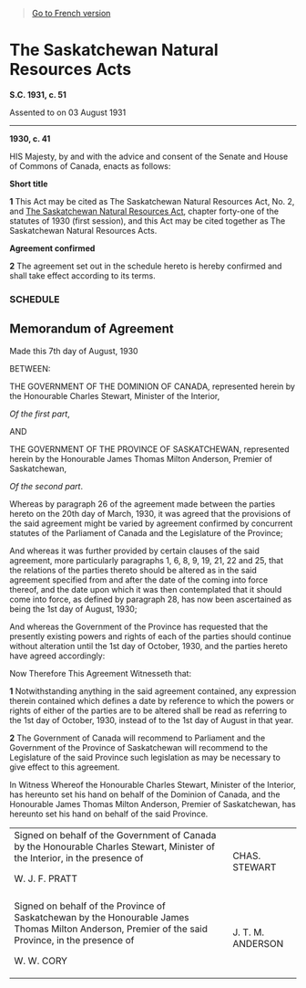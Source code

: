 > [Go to French version](/fr/Lois/Lois%20du%20Canada/1931/ch.%2051.md)

# The Saskatchewan Natural Resources Acts

**S.C. 1931, c. 51**


Assented to on 03 August 1931

----------




**1930, c. 41**

HIS Majesty, by and with the advice and consent of the Senate and House of Commons of Canada, enacts as follows:






**Short title**

**1** This Act may be cited as The Saskatchewan Natural Resources Act, No. 2, and [The Saskatchewan Natural Resources Act](/en/Acts/Statutes%20of%20Canada/1930/c.%2041.md), chapter forty-one of the statutes of 1930 (first session), and this Act may be cited together as The Saskatchewan Natural Resources Acts.




**Agreement confirmed**

**2** The agreement set out in the schedule hereto is hereby confirmed and shall take effect according to its terms.




### **SCHEDULE** 
## Memorandum of Agreement
Made this 7th day of August, 1930


BETWEEN:


THE GOVERNMENT OF THE DOMINION OF CANADA, represented herein by the Honourable Charles Stewart, Minister of the Interior,


*Of the first part*,


AND


THE GOVERNMENT OF THE PROVINCE OF SASKATCHEWAN, represented herein by the Honourable James Thomas Milton Anderson, Premier of Saskatchewan,


*Of the second part*.


Whereas by paragraph 26 of the agreement made between the parties hereto on the 20th day of March, 1930, it was agreed that the provisions of the said agreement might be varied by agreement confirmed by concurrent statutes of the Parliament of Canada and the Legislature of the Province;


And whereas it was further provided by certain clauses of the said agreement, more particularly paragraphs 1, 6, 8, 9, 19, 21, 22 and 25, that the relations of the parties thereto should be altered as in the said agreement specified from and after the date of the coming into force thereof, and the date upon which it was then contemplated that it should come into force, as defined by paragraph 28, has now been ascertained as being the 1st day of August, 1930;


And whereas the Government of the Province has requested that the presently existing powers and rights of each of the parties should continue without alteration until the 1st day of October, 1930, and the parties hereto have agreed accordingly:

Now Therefore This Agreement Witnesseth that:

**1** Notwithstanding anything in the said agreement contained, any expression therein contained which defines a date by reference to which the powers or rights of either of the parties are to be altered shall be read as referring to the 1st day of October, 1930, instead of to the 1st day of August in that year.



**2** The Government of Canada will recommend to Parliament and the Government of the Province of Saskatchewan will recommend to the Legislature of the said Province such legislation as may be necessary to give effect to this agreement.



In Witness Whereof the Honourable Charles Stewart, Minister of the Interior, has hereunto set his hand on behalf of the Dominion of Canada, and the Honourable James Thomas Milton Anderson, Premier of Saskatchewan, has hereunto set his hand on behalf of the said Province.
<table>
<tr>
<td>Signed on behalf of the Government of Canada by the Honourable Charles Stewart, Minister of the Interior, in the presence of

W. J. F. PRATT

</td>
<td>CHAS. STEWART

</td>
</tr>
<tr>
<td></td>
<td></td>
</tr>
<tr>
<td>Signed on behalf of the Province of Saskatchewan by the Honourable James Thomas Milton Anderson, Premier of the said Province, in the presence of

W. W. CORY

</td>
<td>J. T. M. ANDERSON

</td>
</tr>
</table>








